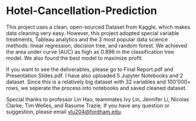 # Hotel-Cancellation-Prediction
This project uses a clean, open-sourced Dataset from Kaggle, which makes data cleaning very easy. However, this project adopted special variable treatments, Tableau analytics and the 3 most popular data science methods: linear regression, decision tree, and random forest. We achieved the area under curve (AUC) as high as 0.896 in the classification tree model. We also found the best model to maximize profit.

If you want to see the deliverables, please go to Final Report.pdf and Presentation Slides.pdf. I have also uploaded 5 Jupyter Notebooks and 2 dataset. Since this is a relatively big dataset with 32 variables and 100'000+ rows, we seperate the process into notebooks and saved cleaned dataset.

Special thanks to professor Lin Hao, teammates Ivy Lin, Jennifer Li, Nicolas Clarke, Tim Welles, and Rasume Trazie. If you have any question or suggestion, please email ylu204@fordham.edu.
